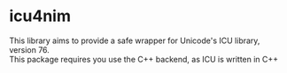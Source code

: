 # icu4nim
This library aims to provide a safe wrapper for Unicode's ICU library, version 76. \
This package requires you use the C++ backend, as ICU is written in C++

